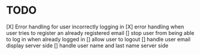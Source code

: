 # TODO
[X] Error handling for user incorrectly logging in
[X] error handling when user tries to register an already registered email
[] stop user from being able to log in when already logged in
[] allow user to logout
[] handle user email display server side
[] handle user name and last name server side